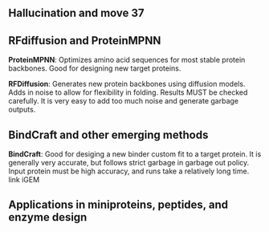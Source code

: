 ## Hallucination and move 37
## RFdiffusion and ProteinMPNN
**ProteinMPNN**: Optimizes amino acid sequences for most stable protein backbones. Good for designing new target proteins.

**RFDiffusion**: Generates new protein backbones using diffusion models. Adds in noise to allow for flexibility in folding. Results MUST be checked carefully. It is very easy to add too much noise and generate garbage outputs.
## BindCraft and other emerging methods
**BindCraft**: Good for desiging a new binder custom fit to a target protein. It is generally very accurate, but follows strict garbage in garbage out policy. Input protein must be high accuracy, and runs take a relatively long time. link iGEM
## Applications in miniproteins, peptides, and enzyme design
